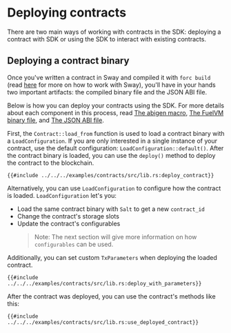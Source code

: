 # Deploying contracts

There are two main ways of working with contracts in the SDK: deploying a contract with SDK or using the SDK to interact with existing contracts.

## Deploying a contract binary

Once you've written a contract in Sway and compiled it with `forc build` (read [here](https://fuellabs.github.io/sway/master/introduction/sway_quickstart.html) for more on how to work with Sway), you'll have in your hands two important artifacts: the compiled binary file and the JSON ABI file.

Below is how you can deploy your contracts using the SDK. For more details about each component in this process, read [The abigen macro](../abigen/the-abigen-macro.md), [The FuelVM binary file](../contracts/the-fuelvm-binary-file.md), and [The JSON ABI file](../abigen/the-json-abi-file.md).

First, the `Contract::load_from` function is used to load a contract binary with a `LoadConfiguration`. If you are only interested in a single instance of your contract, use the default configuration: `LoadConfiguration::default()`. After the contract binary is loaded, you can use the `deploy()` method to deploy the contract to the blockchain.

```rust,ignore
{{#include ../../../examples/contracts/src/lib.rs:deploy_contract}}
```
Alternatively, you can use `LoadConfiguration` to configure how the contract is loaded. `LoadConfiguration` let's you:
- Load the same contract binary with `Salt` to get a new `contract_id`
- Change the contract's storage slots
- Update the contract's configurables
    > Note: The next section will give more information on how `configurables` can be used.

Additionally, you can set custom `TxParameters` when deploying the loaded contract.

```rust,ignore
{{#include ../../../examples/contracts/src/lib.rs:deploy_with_parameters}}
```

After the contract was deployed, you can use the contract's methods like this:

```rust,ignore
{{#include ../../../examples/contracts/src/lib.rs:use_deployed_contract}}
```


